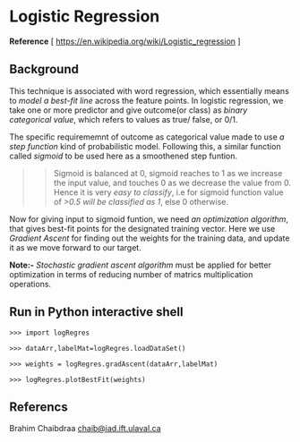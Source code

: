 # Logistic Regression
**Reference** [ https://en.wikipedia.org/wiki/Logistic_regression ]

## Background
This technique is associated with word regression, which essentially means to *model a best-fit line* across the feature points. In logistic regression, we take one or more predictor and give outcome(or class) as *binary categorical value*, which refers to values as true/ false, or 0/1.

The specific requirememnt of outcome as categorical value made to use *a step function* kind of probabilistic model. Following this, a similar function called *sigmoid* to be used here as a smoothened step funtion.

>>Sigmoid is balanced at 0, sigmoid reaches to 1 as we increase the input value, and touches 0 as we decrease the value from 0. Hence it is very *easy to classify*, i.e for sigmoid function value of *>0.5 will be classified as 1*, else 0 otherwise.

Now for giving input to sigmoid funtion, we need *an optimization algorithm*, that gives best-fit points for the designated training vector. Here we use *Gradient Ascent* for finding out the weights for the training data, and update it as we move forward to our target.

**Note:-** 
*Stochastic gradient ascent algorithm* must be applied for better optimization in terms of reducing number of matrics multiplication operations. 

## Run in Python interactive shell
    >>> import logRegres

    >>> dataArr,labelMat=logRegres.loadDataSet()

    >>> weights = logRegres.gradAscent(dataArr,labelMat)

    >>> logRegres.plotBestFit(weights)

## Referencs
Brahim Chaibdraa 
<chaib@iad.ift.ulaval.ca>
